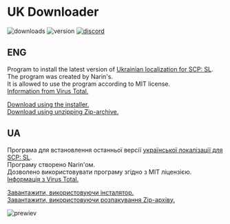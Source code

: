 # UK Downloader
![downloads](https://img.shields.io/github/downloads/Ukrainian-SCPSL/UKDownloader/total?logo=github&style=for-the-badge)
![version](https://img.shields.io/github/v/release/Ukrainian-SCPSL/UKDownloader?include_prereleases&logo=github&style=for-the-badge)
[![discord](https://img.shields.io/discord/1052888868514447401?label=Discord&logo=discord&style=for-the-badge)](https://discord.gg/xBYJmpHptk)
## ENG
Program to install the latest version of [Ukrainian localization for SCP: SL](https://github.com/Ukrainian-SCPSL/Ukrainian-language).                                                          
The program was created by Narin's.                                                          
It is allowed to use the program according to MIT license.                                                          
[Information from Virus Total.](https://www.virustotal.com/gui/file/8f395d3c68bcbca94276117c6bc25b889ab6659a5e298498a5be2ff67e352fa1?nocache=1)
                                                          
[Download using the installer.](https://github.com/Ukrainian-SCPSL/UKDownloader/blob/main/UKDownloader%20Setup.exe)                                                          
[Download using unzipping Zip-archive.](https://github.com/Ukrainian-SCPSL/UKDownloader/blob/main/UKDownloader.zip)                                                          
## UA
Програма для встановлення останньої версії [української локалізації для SCP: SL](https://github.com/Ukrainian-SCPSL/Ukrainian-language).                                                          
Програму створено Narin'ом.                                                          
Дозволено використовувати програму згідно з MIT ліцензією.                                                          
[Інформація з Virus Total.](https://www.virustotal.com/gui/file/8f395d3c68bcbca94276117c6bc25b889ab6659a5e298498a5be2ff67e352fa1?nocache=1)
                                                          
[Завантажити, використовуючи інсталятор.](https://github.com/Ukrainian-SCPSL/UKDownloader/blob/main/UKDownloader%20Setup.exe)                                                           
[Завантажити, використовуючи розпакування Zip-архіву.](https://github.com/Ukrainian-SCPSL/UKDownloader/blob/main/UKDownloader.zip)



    

    
![prewiev](https://cdn.discordapp.com/attachments/639792159469469698/1291388501564194827/image.png?ex=66ffeac3&is=66fe9943&hm=d7d62a2a9a0e912870015a9f97e815091e23155684f5c4d05c953a050978a795&)
